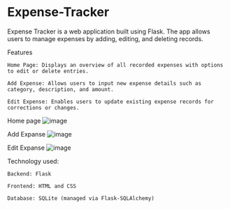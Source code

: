 # Expense-Tracker

Expense Tracker is a web application built using Flask. The app allows users to manage expenses by adding, editing, and deleting records.

Features
    
    Home Page: Displays an overview of all recorded expenses with options to edit or delete entries.
    
    Add Expense: Allows users to input new expense details such as category, description, and amount.
    
    Edit Expense: Enables users to update existing expense records for corrections or changes.

Home page
![image](https://github.com/user-attachments/assets/b7f71506-36d5-4fc6-9025-7e03f65d6ef9)

Add Expanse
![image](https://github.com/user-attachments/assets/bd4359ca-7c53-4879-aad3-3a7bce11ed5d)

Edit Expanse
![image](https://github.com/user-attachments/assets/62f30467-137b-4de9-8c97-f1b67db6a574)

Technology used:

    Backend: Flask
    
    Frontend: HTML and CSS
    
    Database: SQLite (managed via Flask-SQLAlchemy)
